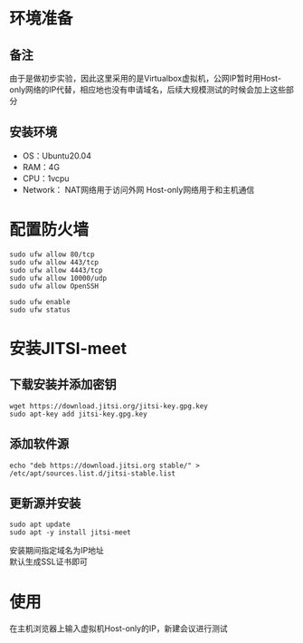 # 环境准备
## 备注
由于是做初步实验，因此这里采用的是Virtualbox虚拟机，公网IP暂时用Host-only网络的IP代替，相应地也没有申请域名，后续大规模测试的时候会加上这些部分  
## 安装环境
- OS：Ubuntu20.04  
- RAM：4G  
- CPU：1vcpu  
- Network：
    NAT网络用于访问外网 
    Host-only网络用于和主机通信  
# 配置防火墙
```shell
sudo ufw allow 80/tcp  
sudo ufw allow 443/tcp 
sudo ufw allow 4443/tcp
sudo ufw allow 10000/udp
sudo ufw allow OpenSSH   

sudo ufw enable
sudo ufw status
```
# 安装JITSI-meet
## 下载安装并添加密钥
```shell
wget https://download.jitsi.org/jitsi-key.gpg.key
sudo apt-key add jitsi-key.gpg.key
```
## 添加软件源
```shell
echo "deb https://download.jitsi.org stable/" > /etc/apt/sources.list.d/jitsi-stable.list
```
## 更新源并安装
```shell
sudo apt update
sudo apt -y install jitsi-meet
```
安装期间指定域名为IP地址  
默认生成SSL证书即可
# 使用
在主机浏览器上输入虚拟机Host-only的IP，新建会议进行测试